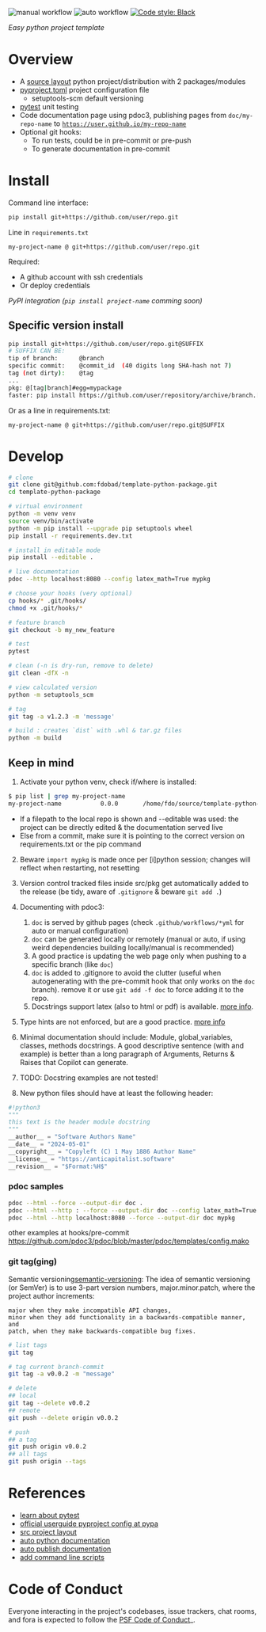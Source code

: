 ![manual workflow](https://github.com/fdobad/template-python-package/actions/workflows/manual.yml/badge.svg)
![auto workflow](https://github.com/fdobad/template-python-package/actions/workflows/auto.yml/badge.svg)
<a href=https://github.com/psf/black>![Code style: Black](https://img.shields.io/badge/code%20style-black-000000.svg)</a>

_Easy python project template_

# Overview
* A [source layout][src-layout] python project/distribution with 2 packages/modules
* [pyproject.toml][pyproject_config] project configuration file
    - setuptools-scm default versioning
* [pytest][pytest] unit testing
* Code documentation page using pdoc3, publishing pages from `doc/my-repo-name` to [`https://user.github.io/my-repo-name`](https://fdobad.github.io/template-python-package)
* Optional git hooks:
    - To run tests, could be in pre-commit or pre-push 
    - To generate documentation in pre-commit

# Install
Command line interface:
```bash
pip install git+https://github.com/user/repo.git
```
Line in `requirements.txt`
```
my-project-name @ git+https://github.com/user/repo.git
```
Required:  
- A github account with ssh credentials  
- Or deploy credentials  

_PyPI integration (`pip install project-name` comming soon)_

## Specific version install
```bash
pip install git+https://github.com/user/repo.git@SUFFIX
# SUFFIX CAN BE:
tip of branch:      @branch
specific commit:    @commit_id  (40 digits long SHA-hash not 7)
tag (not dirty):    @tag
...
pkg: @[tag|branch]#egg=mypackage
faster: pip install https://github.com/user/repository/archive/branch.[zip|wheel]
```
Or as a line in requirements.txt:
```
my-project-name @ git+https://github.com/user/repo.git@SUFFIX
```

# Develop
```bash
# clone
git clone git@github.com:fdobad/template-python-package.git
cd template-python-package

# virtual environment
python -m venv venv
source venv/bin/activate
python -m pip install --upgrade pip setuptools wheel
pip install -r requirements.dev.txt

# install in editable mode
pip install --editable . 

# live documentation
pdoc --http localhost:8080 --config latex_math=True mypkg

# choose your hooks (very optional)
cp hooks/* .git/hooks/
chmod +x .git/hooks/*

# feature branch
git checkout -b my_new_feature

# test
pytest

# clean (-n is dry-run, remove to delete)
git clean -dfX -n

# view calculated version
python -m setuptools_scm

# tag
git tag -a v1.2.3 -m 'message'

# build : creates `dist` with .whl & tar.gz files
python -m build
```

## Keep in mind
1. Activate your python venv, check if/where is installed:
```bash
$ pip list | grep my-project-name
my-project-name           0.0.0       /home/fdo/source/template-python-package
```
* If a filepath to the local repo is shown and --editable was used: the project can be directly edited & the documentation served live  
* Else from a commit, make sure it is pointing to the correct version on requirements.txt or the pip command  

2. Beware `import mypkg` is made once per [i]python session; changes will reflect when restarting, not resetting

3. Version control tracked files inside src/pkg get automatically added to the release (be tidy, aware of `.gitignore` & beware `git add .`)

4. Documenting with pdoc3:
    1. `doc` is served by github pages (check `.github/workflows/*yml` for auto or manual configuration)
    2. `doc` can be generated locally or remotely (manual or auto, if using weird dependencies building locally/manual is recommended)
    3. A good practice is updating the web page only when pushing to a specific branch (like `doc`)
    4. `doc` is added to .gitignore to avoid the clutter (useful when autogenerating with the pre-commit hook that only works on the `doc` branch). remove it or use `git add -f doc` to force adding it to the repo.
    4. Docstrings support latex (also to html or pdf) is available. [more info](https://pdoc3.github.io/pdoc/doc/pdoc/#what-objects-are-documented). 

5. Type hints are not enforced, but are a good practice. [more info](https://docs.python.org/3/library/typing.html)

6. Minimal documentation should include: Module, global_variables, classes, methods docstrings. A good descriptive sentence (with and example) is better than a long paragraph of Arguments, Returns & Raises that Copilot can generate.

7. TODO: Docstring examples are not tested! 
    
8. New python files should have at least the following header:
```python
#!python3
""" 
this text is the header module docstring
"""
__author__ = "Software Authors Name"
__date__ = "2024-05-01"
__copyright__ = "Copyleft (C) 1 May 1886 Author Name"
__license__ = "https://anticapitalist.software"
__revision__ = "$Format:%H$"
```

### pdoc samples
```bash
pdoc --html --force --output-dir doc .
pdoc --html --http : --force --output-dir doc --config latex_math=True .
pdoc --html --http localhost:8080 --force --output-dir doc mypkg
```
other examples at hooks/pre-commit
https://github.com/pdoc3/pdoc/blob/master/pdoc/templates/config.mako

### git tag(ging)
Semantic versioning[semantic-versioning]: The idea of semantic versioning (or SemVer) is to use 3-part version numbers, major.minor.patch, where the project author increments:

    major when they make incompatible API changes,
    minor when they add functionality in a backwards-compatible manner, and
    patch, when they make backwards-compatible bug fixes.

```bash
# list tags
git tag

# tag current branch-commit
git tag -a v0.0.2 -m "message"

# delete 
## local
git tag --delete v0.0.2
## remote
git push --delete origin v0.0.2

# push 
## a tag
git push origin v0.0.2
## all tags
git push origin --tags
```

# References
* [learn about pytest][pytest]
* [official userguide pyproject config at pypa][pyproject_config]  
* [src project layout][src-layout]  
* [auto python documentation][auto-document]  
* [auto publish documentation][auto-publish-docs]  
* [add command line scripts][cli-scripts]  

# Code of Conduct

Everyone interacting in the project's codebases, issue trackers,
chat rooms, and fora is expected to follow the
[PSF Code of Conduct](https://www.python.org/psf/conduct/)_.

[pyproject_config]: https://setuptools.pypa.io/en/latest/userguide/pyproject_config.html
[src-layout]: https://setuptools.pypa.io/en/latest/userguide/package_discovery.html#src-layout
[cli-scripts]: https://setuptools.pypa.io/en/latest/userguide/entry_point.html
[auto-document]: https://pdoc3.github.io/pdoc
[auto-publish-docs]: https://github.com/mitmproxy/pdoc/blob/main/.github/workflows/docs.yml
[pytest]: https://docs.pytest.org/en/latest/getting-started.html
[semantic-versioning]: https://packaging.python.org/en/latest/discussions/versioning/#valid-version-numbers
